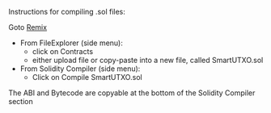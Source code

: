Instructions for compiling .sol files:

Goto [Remix](https://remix.ethereum.org/)

- From FileExplorer (side menu):
  - click on Contracts
  - either upload file or copy-paste into a new file, called SmartUTXO.sol
- From Solidity Compiler (side menu):
  - Click on Compile SmartUTXO.sol

The ABI and Bytecode are copyable at the bottom of the Solidity Compiler section
